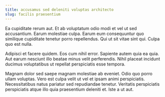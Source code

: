 ```yaml
---
title: accusamus sed deleniti voluptas architecto
slug: facilis praesentium
---
```


Ea cupiditate rerum aut. Et ab voluptatum odio modi et vel ut sed accusantium. Earum molestiae culpa. Earum eum consequuntur quo similique cupiditate tenetur porro repellendus. Qui ut sit vitae sint qui. Culpa quo est nulla.

Adipisci et facere quidem. Eos cum nihil error. Sapiente autem quia ea quia. Aut earum nesciunt illo beatae minus velit perferendis. Nihil placeat incidunt ducimus voluptatibus ut repellat perspiciatis esse tempora.

Magnam dolor sed saepe magnam molestiae ab eveniet. Odio quo porro ullam voluptas. Vero est culpa velit ut vel et ipsam animi perspiciatis. Necessitatibus natus pariatur sed repudiandae tenetur. Veritatis perspiciatis perspiciatis atque illo quia praesentium deleniti et. Iste a ut aut.

